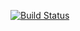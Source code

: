 [![Build Status](https://app.travis-ci.com/DmitriK10/job4j.svg?branch=master)](https://app.travis-ci.com/DmitriK10/job4j)